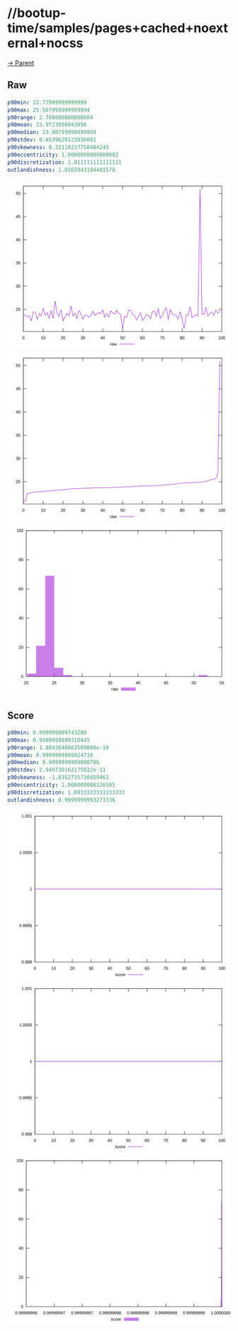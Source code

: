 
# //bootup-time/samples/pages+cached+noexternal+nocss

[→ Parent](../..)


## Raw


```yaml
p90min: 22.77999999999999
p90max: 25.567999999999994
p90range: 2.788000000000004
p90mean: 23.9723956043956
p90median: 23.90799999999999
p90stdev: 0.6539628123836081
p90skewness: 0.32110237758484245
p90eccentricity: 1.0000000000000002
p90discretization: 1.011111111111111
outlandishness: 1.0165943184481578

```

![PLOT: raw-values](./raw/values.svg)![PLOT: raw-sorted](./raw/sorted.svg)![PLOT: raw-histogram](./raw/histogram.svg)
## Score


```yaml
p90min: 0.999999999743208
p90max: 0.9999999999316445
p90range: 1.8843648863509088e-10
p90mean: 0.9999999998924718
p90median: 0.9999999999000786
p90stdev: 2.949730163175822e-11
p90skewness: -1.8352735730859462
p90eccentricity: 1.000000000226505
p90discretization: 1.0833333333333333
outlandishness: 0.9999999993273336

```

![PLOT: score-values](./score/values.svg)![PLOT: score-sorted](./score/sorted.svg)![PLOT: score-histogram](./score/histogram.svg)